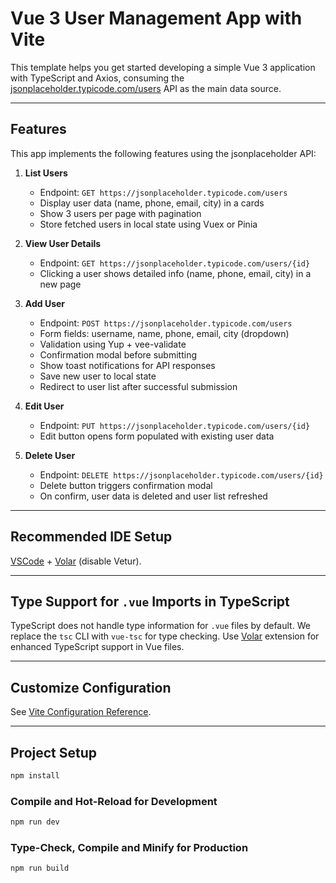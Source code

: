 # Vue 3 User Management App with Vite

This template helps you get started developing a simple Vue 3 application with TypeScript and Axios, consuming the [jsonplaceholder.typicode.com/users](https://jsonplaceholder.typicode.com/users) API as the main data source.

---

## Features

This app implements the following features using the jsonplaceholder API:

1. **List Users**  
   - Endpoint: `GET https://jsonplaceholder.typicode.com/users`  
   - Display user data (name, phone, email, city) in a cards  
   - Show 3 users per page with pagination  
   - Store fetched users in local state using Vuex or Pinia  

2. **View User Details**  
   - Endpoint: `GET https://jsonplaceholder.typicode.com/users/{id}`  
   - Clicking a user shows detailed info (name, phone, email, city) in a new page  

3. **Add User**  
   - Endpoint: `POST https://jsonplaceholder.typicode.com/users`  
   - Form fields: username, name, phone, email, city (dropdown)  
   - Validation using Yup + vee-validate
   - Confirmation modal before submitting  
   - Show toast notifications for API responses  
   - Save new user to local state  
   - Redirect to user list after successful submission  

4. **Edit User**  
   - Endpoint: `PUT https://jsonplaceholder.typicode.com/users/{id}`  
   - Edit button opens form populated with existing user data  

5. **Delete User**  
   - Endpoint: `DELETE https://jsonplaceholder.typicode.com/users/{id}`  
   - Delete button triggers confirmation modal  
   - On confirm, user data is deleted and user list refreshed  

---

## Recommended IDE Setup

[VSCode](https://code.visualstudio.com/) + [Volar](https://marketplace.visualstudio.com/items?itemName=Vue.volar) (disable Vetur).

---

## Type Support for `.vue` Imports in TypeScript

TypeScript does not handle type information for `.vue` files by default. We replace the `tsc` CLI with `vue-tsc` for type checking. Use [Volar](https://marketplace.visualstudio.com/items?itemName=Vue.volar) extension for enhanced TypeScript support in Vue files.

---

## Customize Configuration

See [Vite Configuration Reference](https://vite.dev/config/).

---

## Project Setup

```sh
npm install
```

### Compile and Hot-Reload for Development

```sh
npm run dev
```

### Type-Check, Compile and Minify for Production

```sh
npm run build
```
